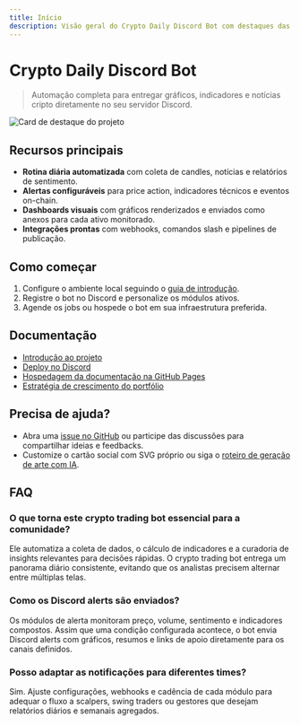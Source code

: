 ```yaml
---
title: Início
description: Visão geral do Crypto Daily Discord Bot com destaques das funcionalidades e links úteis.
---
```


# Crypto Daily Discord Bot

> Automação completa para entregar gráficos, indicadores e notícias cripto diretamente no seu servidor Discord.

![Card de destaque do projeto](/social-card.svg)

## Recursos principais

- **Rotina diária automatizada** com coleta de candles, notícias e relatórios de sentimento.
- **Alertas configuráveis** para price action, indicadores técnicos e eventos on-chain.
- **Dashboards visuais** com gráficos renderizados e enviados como anexos para cada ativo monitorado.
- **Integrações prontas** com webhooks, comandos slash e pipelines de publicação.

## Como começar

1. Configure o ambiente local seguindo o [guia de introdução](./guide/introducao.md).
2. Registre o bot no Discord e personalize os módulos ativos.
3. Agende os jobs ou hospede o bot em sua infraestrutura preferida.

## Documentação

- [Introdução ao projeto](./guide/introducao.md)
- [Deploy no Discord](./guide/deploy-discord.md)
- [Hospedagem da documentação na GitHub Pages](./guide/github-pages.md)
- [Estratégia de crescimento do portfólio](./guide/portfolio-growth.md)

## Precisa de ajuda?

- Abra uma [issue no GitHub](https://github.com/OWNER/crypto-daily-discord-bot/issues) ou participe das discussões para compartilhar ideias e feedbacks.
- Customize o cartão social com SVG próprio ou siga o [roteiro de geração de arte com IA](./guide/identidade-visual.md).

## FAQ

### O que torna este crypto trading bot essencial para a comunidade?

Ele automatiza a coleta de dados, o cálculo de indicadores e a curadoria de insights relevantes para decisões rápidas. O crypto trading bot entrega um panorama diário consistente, evitando que os analistas precisem alternar entre múltiplas telas.

### Como os Discord alerts são enviados?

Os módulos de alerta monitoram preço, volume, sentimento e indicadores compostos. Assim que uma condição configurada acontece, o bot envia Discord alerts com gráficos, resumos e links de apoio diretamente para os canais definidos.

### Posso adaptar as notificações para diferentes times?

Sim. Ajuste configurações, webhooks e cadência de cada módulo para adequar o fluxo a scalpers, swing traders ou gestores que desejam relatórios diários e semanais agregados.
